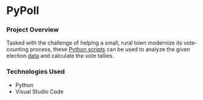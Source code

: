 # PyPoll

### Project Overview

Tasked with the challenge of helping a small, rural town modernize its vote-counting process, these [Python scripts](PyPoll/main.py) can be used to analyze the given election [data]() and calculate the vote tallies. 

### Technologies Used

- Python
- Visual Studio Code
